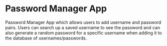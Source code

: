 # Password Manager App
Password Manager App which allows users to add username and password pairs. Users can search up a saved username to see the password and can also generate a random password for a specific username when adding it to the database of usernames/passwords.
